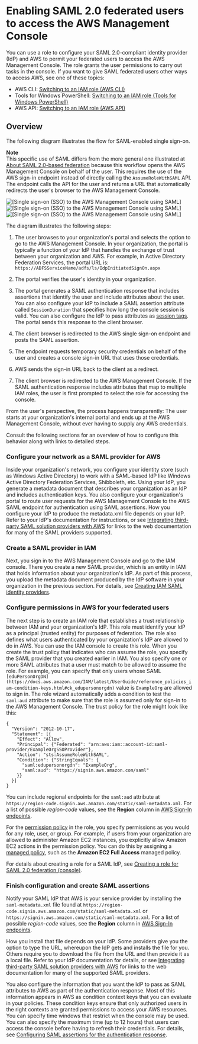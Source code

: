 # Enabling SAML 2\.0 federated users to access the AWS Management Console<a name="id_roles_providers_enable-console-saml"></a>

You can use a role to configure your SAML 2\.0\-compliant identity provider \(IdP\) and AWS to permit your federated users to access the AWS Management Console\. The role grants the user permissions to carry out tasks in the console\. If you want to give SAML federated users other ways to access AWS, see one of these topics:
+ AWS CLI: [Switching to an IAM role \(AWS CLI\)](id_roles_use_switch-role-cli.md)
+ Tools for Windows PowerShell: [Switching to an IAM role \(Tools for Windows PowerShell\)](id_roles_use_switch-role-twp.md)
+ AWS API: [Switching to an IAM role \(AWS API\)](id_roles_use_switch-role-api.md)

## Overview<a name="enable-console-saml-overview"></a>

The following diagram illustrates the flow for SAML\-enabled single sign\-on\. 

**Note**  
This specific use of SAML differs from the more general one illustrated at [About SAML 2\.0\-based federation](id_roles_providers_saml.md) because this workflow opens the AWS Management Console on behalf of the user\. This requires the use of the AWS sign\-in endpoint instead of directly calling the `AssumeRoleWithSAML` API\. The endpoint calls the API for the user and returns a URL that automatically redirects the user's browser to the AWS Management Console\.

![\[Single sign-on (SSO) to the AWS Management Console using SAML\]](http://docs.aws.amazon.com/IAM/latest/UserGuide/)![\[Single sign-on (SSO) to the AWS Management Console using SAML\]](http://docs.aws.amazon.com/IAM/latest/UserGuide/)![\[Single sign-on (SSO) to the AWS Management Console using SAML\]](http://docs.aws.amazon.com/IAM/latest/UserGuide/)

The diagram illustrates the following steps:

1. The user browses to your organization's portal and selects the option to go to the AWS Management Console\. In your organization, the portal is typically a function of your IdP that handles the exchange of trust between your organization and AWS\. For example, in Active Directory Federation Services, the portal URL is: `https://ADFSServiceName/adfs/ls/IdpInitiatedSignOn.aspx` 

1. The portal verifies the user's identity in your organization\.

1. The portal generates a SAML authentication response that includes assertions that identify the user and include attributes about the user\. You can also configure your IdP to include a SAML assertion attribute called `SessionDuration` that specifies how long the console session is valid\. You can also configure the IdP to pass attributes as [session tags](id_session-tags.md)\. The portal sends this response to the client browser\.

1. The client browser is redirected to the AWS single sign\-on endpoint and posts the SAML assertion\. 

1. The endpoint requests temporary security credentials on behalf of the user and creates a console sign\-in URL that uses those credentials\. 

1. AWS sends the sign\-in URL back to the client as a redirect\.

1. The client browser is redirected to the AWS Management Console\. If the SAML authentication response includes attributes that map to multiple IAM roles, the user is first prompted to select the role for accessing the console\. 

From the user's perspective, the process happens transparently: The user starts at your organization's internal portal and ends up at the AWS Management Console, without ever having to supply any AWS credentials\.

Consult the following sections for an overview of how to configure this behavior along with links to detailed steps\.

### Configure your network as a SAML provider for AWS<a name="fedconsole-config-network-as-saml"></a>

Inside your organization's network, you configure your identity store \(such as Windows Active Directory\) to work with a SAML\-based IdP like Windows Active Directory Federation Services, Shibboleth, etc\. Using your IdP, you generate a metadata document that describes your organization as an IdP and includes authentication keys\. You also configure your organization's portal to route user requests for the AWS Management Console to the AWS SAML endpoint for authentication using SAML assertions\. How you configure your IdP to produce the metadata\.xml file depends on your IdP\. Refer to your IdP's documentation for instructions, or see [Integrating third\-party SAML solution providers with AWS](id_roles_providers_saml_3rd-party.md) for links to the web documentation for many of the SAML providers supported\.

### Create a SAML provider in IAM<a name="fedconsole-create-saml-provider"></a>

Next, you sign in to the AWS Management Console and go to the IAM console\. There you create a new SAML provider, which is an entity in IAM that holds information about your organization's IdP\. As part of this process, you upload the metadata document produced by the IdP software in your organization in the previous section\. For details, see [Creating IAM SAML identity providers](id_roles_providers_create_saml.md)\. 

### Configure permissions in AWS for your federated users<a name="fedconsole-grantperms"></a>

The next step is to create an IAM role that establishes a trust relationship between IAM and your organization's IdP\. This role must identify your IdP as a principal \(trusted entity\) for purposes of federation\. The role also defines what users authenticated by your organization's IdP are allowed to do in AWS\. You can use the IAM console to create this role\. When you create the trust policy that indicates who can assume the role, you specify the SAML provider that you created earlier in IAM\. You also specify one or more SAML attributes that a user must match to be allowed to assume the role\. For example, you can specify that only users whose SAML `[eduPersonOrgDN](https://docs.aws.amazon.com/IAM/latest/UserGuide/reference_policies_iam-condition-keys.html#ck_edupersonorgdn)` value is `ExampleOrg` are allowed to sign in\. The role wizard automatically adds a condition to test the `saml:aud` attribute to make sure that the role is assumed only for sign\-in to the AWS Management Console\. The trust policy for the role might look like this: 

```
{
  "Version": "2012-10-17",
  "Statement": [{
    "Effect": "Allow",
    "Principal": {"Federated": "arn:aws:iam::account-id:saml-provider/ExampleOrgSSOProvider"},
    "Action": "sts:AssumeRoleWithSAML",
    "Condition": {"StringEquals": {
      "saml:edupersonorgdn": "ExampleOrg",
      "saml:aud": "https://signin.aws.amazon.com/saml"
    }}
  }]
}
```

You can include regional endpoints for the `saml:aud` attribute at `https://region-code.signin.aws.amazon.com/static/saml-metadata.xml`\. For a list of possible *region\-code* values, see the **Region** column in [AWS Sign\-In endpoints](https://docs.aws.amazon.com/general/latest/gr/signin-service.html)\.

For the [permission policy](access_policies.md) in the role, you specify permissions as you would for any role, user, or group\. For example, if users from your organization are allowed to administer Amazon EC2 instances, you explicitly allow Amazon EC2 actions in the permission policy\. You can do this by assigning a [managed policy](access_policies_manage-attach-detach.md), such as the **Amazon EC2 Full Access** managed policy\. 

For details about creating a role for a SAML IdP, see [Creating a role for SAML 2\.0 federation \(console\)](id_roles_create_for-idp_saml.md)\. 

### Finish configuration and create SAML assertions<a name="fedconsole-configassertions"></a>

Notify your SAML IdP that AWS is your service provider by installing the `saml-metadata.xml` file found at `https://region-code.signin.aws.amazon.com/static/saml-metadata.xml` or `https://signin.aws.amazon.com/static/saml-metadata.xml`\. For a list of possible *region\-code* values, see the **Region** column in [AWS Sign\-In endpoints](https://docs.aws.amazon.com/general/latest/gr/signin-service.html)\. 

How you install that file depends on your IdP\. Some providers give you the option to type the URL, whereupon the IdP gets and installs the file for you\. Others require you to download the file from the URL and then provide it as a local file\. Refer to your IdP documentation for details, or see [Integrating third\-party SAML solution providers with AWS](id_roles_providers_saml_3rd-party.md) for links to the web documentation for many of the supported SAML providers\.

You also configure the information that you want the IdP to pass as SAML attributes to AWS as part of the authentication response\. Most of this information appears in AWS as condition context keys that you can evaluate in your policies\. These condition keys ensure that only authorized users in the right contexts are granted permissions to access your AWS resources\. You can specify time windows that restrict when the console may be used\. You can also specify the maximum time \(up to 12 hours\) that users can access the console before having to refresh their credentials\. For details, see [Configuring SAML assertions for the authentication response](id_roles_providers_create_saml_assertions.md)\.